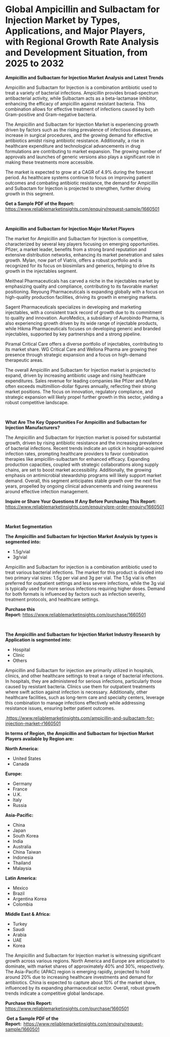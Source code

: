 <p><h1>Global Ampicillin and Sulbactam for Injection Market by Types, Applications, and Major Players, with Regional Growth Rate Analysis and Development Situation, from 2025 to 2032</h1></p><p><strong>Ampicillin and Sulbactam for Injection Market Analysis and Latest Trends</strong></p>
<p><p>Ampicillin and Sulbactam for Injection is a combination antibiotic used to treat a variety of bacterial infections. Ampicillin provides broad-spectrum antibacterial activity, while Sulbactam acts as a beta-lactamase inhibitor, enhancing the efficacy of ampicillin against resistant bacteria. This combination allows for effective treatment of infections caused by both Gram-positive and Gram-negative bacteria.</p><p>The Ampicillin and Sulbactam for Injection Market is experiencing growth driven by factors such as the rising prevalence of infectious diseases, an increase in surgical procedures, and the growing demand for effective antibiotics amidst rising antibiotic resistance. Additionally, a rise in healthcare expenditure and technological advancements in drug formulations are contributing to market expansion. The growing number of approvals and launches of generic versions also plays a significant role in making these treatments more accessible.</p><p>The market is expected to grow at a CAGR of 4.9% during the forecast period. As healthcare systems continue to focus on improving patient outcomes and combating antibiotic resistance, the demand for Ampicillin and Sulbactam for Injection is projected to strengthen, further driving growth in this segment.</p></p>
<p><strong>Get a Sample PDF of the Report:&nbsp;</strong> <a href="https://www.reliablemarketinsights.com/enquiry/request-sample/1660501?utm_campaign=3004&utm_medium=2&utm_source=Github&utm_content=ia&utm_term=19042025&utm_id=ampicillin-and-sulbactam-for-injection">https://www.reliablemarketinsights.com/enquiry/request-sample/1660501</a></p>
<p>&nbsp;</p>
<p><strong>Ampicillin and Sulbactam for Injection Major Market Players</strong></p>
<p><p>The market for Ampicillin and Sulbactam for Injection is competitive, characterized by several key players focusing on emerging opportunities. Pfizer, a market leader, benefits from a strong brand reputation and extensive distribution networks, enhancing its market penetration and sales growth. Mylan, now part of Viatris, offers a robust portfolio and is recognized for its focus on biosimilars and generics, helping to drive its growth in the injectables segment.</p><p>Meitheal Pharmaceuticals has carved a niche in the injectables market by emphasizing quality and compliance, contributing to its favorable market positioning. Reyoung Pharmaceuticals is expanding globally with a focus on high-quality production facilities, driving its growth in emerging markets.</p><p>Sagent Pharmaceuticals specializes in developing and marketing injectables, with a consistent track record of growth due to its commitment to quality and innovation. AuroMedics, a subsidiary of Aurobindo Pharma, is also experiencing growth driven by its wide range of injectable products, while Hikma Pharmaceuticals focuses on developing generic and branded injectables, supported by key partnerships and a strong pipeline.</p><p>Piramal Critical Care offers a diverse portfolio of injectables, contributing to its market share. WG Critical Care and Wellona Pharma are growing their presence through strategic expansion and a focus on high-demand therapeutic areas.</p><p>The overall Ampicillin and Sulbactam for Injection market is projected to expand, driven by increasing antibiotic usage and rising healthcare expenditures. Sales revenue for leading companies like Pfizer and Mylan often exceeds multimillion-dollar figures annually, reflecting their strong market positions. The focus on innovation, regulatory compliance, and strategic expansion will likely propel further growth in this sector, yielding a robust competitive landscape.</p></p>
<p>&nbsp;</p>
<p><strong>What Are The Key Opportunities For Ampicillin and Sulbactam for Injection Manufacturers?</strong></p>
<p><p>The Ampicillin and Sulbactam for Injection market is poised for substantial growth, driven by rising antibiotic resistance and the increasing prevalence of bacterial infections. Recent trends indicate an uptick in hospital-acquired infection rates, prompting healthcare providers to favor combination therapies like ampicillin-sulbactam for enhanced efficacy. Expanding production capacities, coupled with strategic collaborations along supply chains, are set to boost market accessibility. Additionally, the growing emphasis on antimicrobial stewardship programs will likely support market demand. Overall, this segment anticipates stable growth over the next five years, propelled by ongoing clinical advancements and rising awareness around effective infection management.</p></p>
<p><strong>Inquire or Share Your Questions If Any Before Purchasing This Report:</strong> <a href="https://www.reliablemarketinsights.com/enquiry/pre-order-enquiry/1660501?utm_campaign=3004&utm_medium=2&utm_source=Github&utm_content=ia&utm_term=19042025&utm_id=ampicillin-and-sulbactam-for-injection">https://www.reliablemarketinsights.com/enquiry/pre-order-enquiry/1660501</a></p>
<p>&nbsp;</p>
<p><strong>Market Segmentation</strong></p>
<p><strong>The Ampicillin and Sulbactam for Injection Market Analysis by types is segmented into:</strong></p>
<p><ul><li>1.5g/vial</li><li>3g/vial</li></ul></p>
<p><p>Ampicillin and Sulbactam for injection is a combination antibiotic used to treat various bacterial infections. The market for this product is divided into two primary vial sizes: 1.5g per vial and 3g per vial. The 1.5g vial is often preferred for outpatient settings and less severe infections, while the 3g vial is typically used for more serious infections requiring higher doses. Demand for both formats is influenced by factors such as infection severity, treatment protocols, and healthcare settings.</p></p>
<p><strong>Purchase this Report:&nbsp;</strong><a href="https://www.reliablemarketinsights.com/purchase/1660501?utm_campaign=3004&utm_medium=2&utm_source=Github&utm_content=ia&utm_term=19042025&utm_id=ampicillin-and-sulbactam-for-injection">https://www.reliablemarketinsights.com/purchase/1660501</a></p>
<p>&nbsp;</p>
<p><strong>The Ampicillin and Sulbactam for Injection Market Industry Research by Application is segmented into:</strong></p>
<p><ul><li>Hospital</li><li>Clinic</li><li>Others</li></ul></p>
<p><p>Ampicillin and Sulbactam for injection are primarily utilized in hospitals, clinics, and other healthcare settings to treat a range of bacterial infections. In hospitals, they are administered for serious infections, particularly those caused by resistant bacteria. Clinics use them for outpatient treatments where swift action against infection is necessary. Additionally, other healthcare facilities, such as long-term care and specialty centers, leverage this combination to manage infections effectively while addressing resistance issues, ensuring better patient outcomes.</p></p>
<p><a href="https://www.reliablemarketinsights.com/ampicillin-and-sulbactam-for-injection-market-r1660501?utm_campaign=3004&utm_medium=2&utm_source=Github&utm_content=ia&utm_term=19042025&utm_id=ampicillin-and-sulbactam-for-injection">&nbsp;https://www.reliablemarketinsights.com/ampicillin-and-sulbactam-for-injection-market-r1660501</a></p>
<p><strong>In terms of Region, the Ampicillin and Sulbactam for Injection Market Players available by Region are:</strong></p>
<p>
    <p> <strong> North America: </strong>
        <ul>
            <li>United States</li>
            <li>Canada</li>
        </ul>
        </p> 
    <p> <strong> Europe: </strong>
        <ul>
            <li>Germany</li>
            <li>France</li>
            <li>U.K.</li>
            <li>Italy</li>
            <li>Russia</li>
        </ul>
        </p> 
    <p> <strong> Asia-Pacific: </strong>
        <ul>
            <li>China</li>
            <li>Japan</li>
            <li>South Korea</li>
            <li>India</li>
            <li>Australia</li>
            <li>China Taiwan</li>
            <li>Indonesia</li>
            <li>Thailand</li>
            <li>Malaysia</li>
        </ul>
        </p> 
    <p> <strong> Latin America: </strong>
        <ul>
            <li>Mexico</li>
            <li>Brazil</li>
            <li>Argentina Korea</li>
            <li>Colombia</li>
        </ul>
        </p> 
    <p> <strong> Middle East & Africa: </strong>
        <ul>
            <li>Turkey</li>
            <li>Saudi</li>
            <li>Arabia</li>
            <li>UAE</li>
            <li>Korea</li>
        </ul>
    </p>
    </p>
<p><p>The Ampicillin and Sulbactam for Injection market is witnessing significant growth across various regions. North America and Europe are anticipated to dominate, with market shares of approximately 40% and 30%, respectively. The Asia-Pacific (APAC) region is emerging rapidly, projected to hold around 20% due to increasing healthcare investments and demand for antibiotics. China is expected to capture about 10% of the market share, influenced by its expanding pharmaceutical sector. Overall, robust growth trends indicate a competitive global landscape.</p></p>
<p><strong>Purchase this Report: </strong><a href="https://www.reliablemarketinsights.com/purchase/1660501?utm_campaign=3004&utm_medium=2&utm_source=Github&utm_content=ia&utm_term=19042025&utm_id=ampicillin-and-sulbactam-for-injection">https://www.reliablemarketinsights.com/purchase/1660501</a></p>
<p>&nbsp;<strong>Get a Sample PDF of the Report:&nbsp;&nbsp;</strong><a href="https://www.reliablemarketinsights.com/enquiry/request-sample/1660501?utm_campaign=3004&utm_medium=2&utm_source=Github&utm_content=ia&utm_term=19042025&utm_id=ampicillin-and-sulbactam-for-injection">https://www.reliablemarketinsights.com/enquiry/request-sample/1660501</a></p>
<p><strong></strong></p>
<p><p></p><p></p><p></p></p>